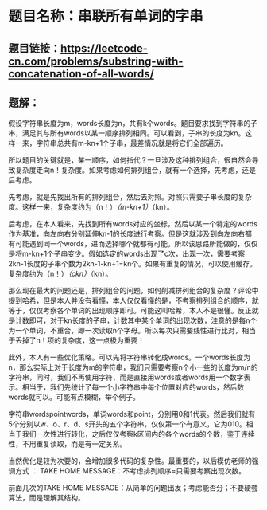 # 题目名称：串联所有单词的字串

## 题目链接：https://leetcode-cn.com/problems/substring-with-concatenation-of-all-words/


## 题解：

假设字符串长度为m，words长度为n，共有k个words。题目要求找到字符串的子串，满足其与所有words以某一顺序排列相同。可以看到，子串的长度为kn。这样一来，字符串总共有m-kn+1个子串，最差情况就是将它们全部遍历。

所以题目的关键就是，某一顺序，如何指代？一旦涉及这种排列组合，很自然会导致复杂度走向n！复杂度。如果考虑如何排列组合，就有一个选择，先考虑，还是后考虑。

先考虑，就是先找出所有的排列组合，然后去对照。对照只需要子串长度的复杂度。这样一来，复杂度约为（n！）*（m-kn+1）*（kn）。

后考虑，在本人看来，先找到所有words对应的坐标，然后以某一个特定的words作为基准，向左向右分别延伸kn-1的长度进行考察。但是这就涉及到向左向右都有可能遇到同一个words，进而选择哪个就都有可能。所以该思路所能做的，仅仅是将m-kn+1个子串变少。假如选定的words出现了c次，出现一次，需要考察2kn-1长度的子串个数为2kn-1-kn+1=kn个。如果有重复的情况，可以使用缓存。复杂度约为（n！）*（ckn）*（kn）。

那么现在最大的问题还是，排列组合的问题，如何削减排列组合的复杂度？评论中提到哈希，但是本人并没有看懂，本人仅仅看懂的是，不考察排列组合的顺序，就等于，仅仅考察各个单词的出现顺序即可。可能这叫哈希，本人不是很懂。反正就是计数即可，对于kn长度的子串，计数其中某个单词的出现次数，注意的是每n个为一个单词，不重合，即一次读取n个字母。所以每次只需要线性进行比对，相当于丢掉了n！项的复杂度，这一点极为重要！

此外，本人有一些优化策略。可以先将字符串转化成words。一个words长度为n，那么实际上对于长度为m的字符串，我们只需要考察n个小一些的长度为m/n的字符串，同时，我们不再使用字符，而是直接用words或者words用一个数字表示。相当于，我们先统计了每一个小字符串中每个位置对应的words，然后数words就可以。可能有点模糊，举个例子。

字符串wordspointwords，单词words和point，分别用0和1代表。然后我们就有5个分别以w、o、r、d、s开头的五个字符串，仅仅第一个有意义，它为010。相当于我们一次性进行转化，之后仅仅考察k区间内的各个words的个数，鉴于连续性，不用重复读取，而是有一定关系。

当然优化是较为次要的，会增加很多代码的复杂性。最重要的，以后模仿老师的强调方式
：
TAKE HOME MESSAGE：不考虑排列顺序=只需要考察出现次数。

前面几次的TAKE HOME MESSAGE：从简单的问题出发；考虑能否分；不要硬套算法，而是理解其结构。